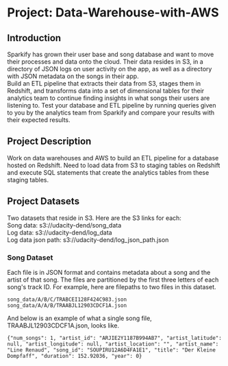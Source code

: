 # Project: Data-Warehouse-with-AWS
## Introduction
Sparkify has grown their user base and song database and want to move their processes and data onto the cloud. Their data resides in S3, in a directory of JSON logs on user activity on the app, as well as a directory with JSON metadata on the songs in their app.<br>
Build an ETL pipeline that extracts their data from S3, stages them in Redshift, and transforms data into a set of dimensional tables for their analytics team to continue finding insights in what songs their users are listening to. Test your database and ETL pipeline by running queries given to you by the analytics team from Sparkify and compare your results with their expected results.
## Project Description
Work on data warehouses and AWS to build an ETL pipeline for a database hosted on Redshift. Need to load data from S3 to staging tables on Redshift and execute SQL statements that create the analytics tables from these staging tables.
## Project Datasets
Two datasets that reside in S3. Here are the S3 links for each:<br>
Song data: s3://udacity-dend/song_data<br>
Log data: s3://udacity-dend/log_data<br>
Log data json path: s3://udacity-dend/log_json_path.json<br>
### Song Dataset
Each file is in JSON format and contains metadata about a song and the artist of that song. The files are partitioned by the first three letters of each song's track ID. For example, here are filepaths to two files in this dataset.<br>
```
song_data/A/B/C/TRABCEI128F424C983.json
song_data/A/A/B/TRAABJL12903CDCF1A.json
```
And below is an example of what a single song file, TRAABJL12903CDCF1A.json, looks like.
```
{"num_songs": 1, "artist_id": "ARJIE2Y1187B994AB7", "artist_latitude": null, "artist_longitude": null, "artist_location": "", "artist_name": "Line Renaud", "song_id": "SOUPIRU12A6D4FA1E1", "title": "Der Kleine Dompfaff", "duration": 152.92036, "year": 0}
```
